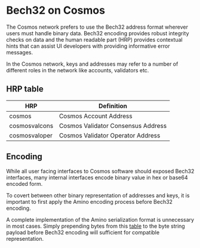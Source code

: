 # Bech32 on Cosmos

The Cosmos network prefers to use the Bech32 address format wherever users must
handle binary data. Bech32 encoding provides robust integrity checks on data and
the human readable part (HRP) provides contextual hints that can assist UI
developers with providing informative error messages.

In the Cosmos network, keys and addresses may refer to a number of different
roles in the network like accounts, validators etc.

## HRP table

| HRP           | Definition                         |
| ------------- | ---------------------------------- |
| cosmos        | Cosmos Account Address             |
| cosmosvalcons | Cosmos Validator Consensus Address |
| cosmosvaloper | Cosmos Validator Operator Address  |

## Encoding

While all user facing interfaces to Cosmos software should exposed Bech32
interfaces, many internal interfaces encode binary value in hex or base64
encoded form.

To covert between other binary representation of addresses and keys, it is
important to first apply the Amino encoding process before Bech32 encoding.

A complete implementation of the Amino serialization format is unnecessary in
most cases. Simply prepending bytes from this
[table](https://github.com/tendermint/spec/blob/master/spec/blockchain/encoding.md#public-key-cryptography)
to the byte string payload before Bech32 encoding will sufficient for compatible
representation.
